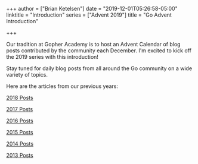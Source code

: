 +++
author = ["Brian Ketelsen"]
date = "2019-12-01T05:26:58-05:00"
linktitle = "Introduction"
series = ["Advent 2019"]
title = "Go Advent Introduction"

+++

Our tradition at Gopher Academy is to host an Advent Calendar of blog posts contributed by the community each December. I'm excited to kick off the 2019 series with this introduction!

Stay tuned for daily blog posts from all around the Go community on a wide variety of topics.

Here are the articles from our previous years:

[2018 Posts](https://blog.gopheracademy.com/series/advent-2018/) 

[2017 Posts](https://blog.gopheracademy.com/series/advent-2017/) 

[2016 Posts](https://blog.gopheracademy.com/series/advent-2016/) 

[2015 Posts](https://blog.gopheracademy.com/series/advent-2015/) 

[2014 Posts](https://blog.gopheracademy.com/series/advent-2014/) 

[2013 Posts](https://blog.gopheracademy.com/series/advent-2013/) 
